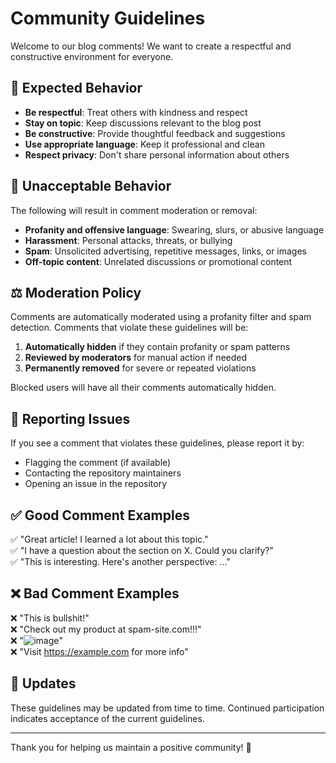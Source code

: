 # Community Guidelines

Welcome to our blog comments! We want to create a respectful and constructive environment for everyone.

## 🤝 Expected Behavior

- **Be respectful**: Treat others with kindness and respect
- **Stay on topic**: Keep discussions relevant to the blog post
- **Be constructive**: Provide thoughtful feedback and suggestions
- **Use appropriate language**: Keep it professional and clean
- **Respect privacy**: Don't share personal information about others

## 🚫 Unacceptable Behavior

The following will result in comment moderation or removal:

- **Profanity and offensive language**: Swearing, slurs, or abusive language
- **Harassment**: Personal attacks, threats, or bullying
- **Spam**: Unsolicited advertising, repetitive messages, links, or images
- **Off-topic content**: Unrelated discussions or promotional content

## ⚖️ Moderation Policy

Comments are automatically moderated using a profanity filter and spam detection. Comments that violate these guidelines will be:

1. **Automatically hidden** if they contain profanity or spam patterns
2. **Reviewed by moderators** for manual action if needed
3. **Permanently removed** for severe or repeated violations

Blocked users will have all their comments automatically hidden.

## 📢 Reporting Issues

If you see a comment that violates these guidelines, please report it by:
- Flagging the comment (if available)
- Contacting the repository maintainers
- Opening an issue in the repository

## ✅ Good Comment Examples

✅ "Great article! I learned a lot about this topic."  
✅ "I have a question about the section on X. Could you clarify?"  
✅ "This is interesting. Here's another perspective: ..."

## ❌ Bad Comment Examples

❌ "This is bullshit!"  
❌ "Check out my product at spam-site.com!!!"  
❌ "![image](https://example.com/image.jpg)"  
❌ "Visit https://example.com for more info"  

## 🔄 Updates

These guidelines may be updated from time to time. Continued participation indicates acceptance of the current guidelines.

---

Thank you for helping us maintain a positive community! 🎉
